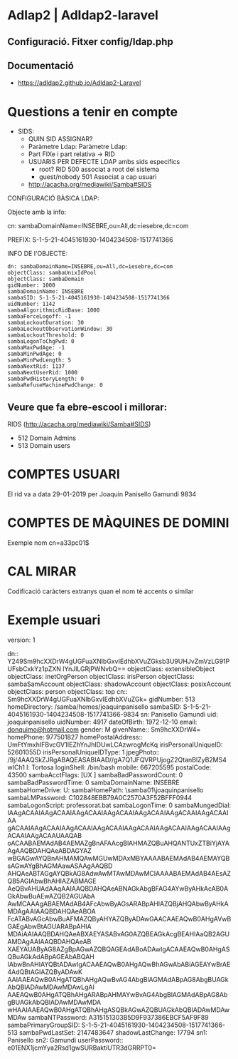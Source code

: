 # Adlap2 | Adldap2-laravel

## Configuració. Fitxer config/ldap.php

## Documentació

- https://adldap2.github.io/Adldap2-Laravel

# Questions a tenir en compte

- SIDS:
  - QUIN SID ASSIGNAR?
  - Paràmetre Ldap: Paràmetre Ldap:  
  - Part FIXe i part relativa -> RID
  - USUARIS PER DEFECTE LDAP ambs sids especifics
    - root?  RID 500 associat a root del sistema
    - guest/nobody 501 Associat a cap usuari
  - http://acacha.org/mediawiki/Samba#SIDS
  
CONFIGURACIÓ BÀSICA LDAP:

Objecte amb la info:

cn: sambaDomainName=INSEBRE,ou=All,dc=iesebre,dc=com

PREFIX: S-1-5-21-4045161930-1404234508-1517741366

INFO DE l'OBJECTE:
```
dn: sambaDomainName=INSEBRE,ou=All,dc=iesebre,dc=com
objectClass: sambaUnixIdPool
objectClass: sambaDomain
gidNumber: 1000
sambaDomainName: INSEBRE
sambaSID: S-1-5-21-4045161930-1404234508-1517741366
uidNumber: 1142
sambaAlgorithmicRidBase: 1000
sambaForceLogoff: -1
sambaLockoutDuration: 30
sambaLockoutObservationWindow: 30
sambaLockoutThreshold: 0
sambaLogonToChgPwd: 0
sambaMaxPwdAge: -1
sambaMinPwdAge: 0
sambaMinPwdLength: 5
sambaNextRid: 1137
sambaNextUserRid: 1000
sambaPwdHistoryLength: 0
sambaRefuseMachinePwdChange: 0
```

Veure que fa ebre-escool i millorar:
- 

RIDS (http://acacha.org/mediawiki/Samba#SIDS)
 - 512 Domain Admins
 - 513 Domain users
 
# COMPTES USUARI

El rid va a data 29-01-2019 per Joaquin Panisello Gamundi 9834
 
# COMPTES DE MÀQUINES DE DOMINI

Exemple nom cn=a33pc01$ 

# CAL MIRAR

Codificació caràcters extranys quan el nom té accents o similar

# Exemple usuari

version: 1

dn:: Y249Sm9hcXXDrW4gUGFuaXNlbGxvIEdhbXVuZGksb3U9UHJvZmVzLG91PUFsbCxkYz1pZXN
 lYnJlLGRjPWNvbQ==
objectClass: extensibleObject
objectClass: inetOrgPerson
objectClass: irisPerson
objectClass: sambaSamAccount
objectClass: shadowAccount
objectClass: posixAccount
objectClass: person
objectClass: top
cn:: Sm9hcXXDrW4gUGFuaXNlbGxvIEdhbXVuZGk=
gidNumber: 513
homeDirectory: /samba/homes/joaquinpanisello
sambaSID: S-1-5-21-4045161930-1404234508-1517741366-9834
sn: Panisello Gamundi
uid: joaquinpanisello
uidNumber: 4917
dateOfBirth: 1972-12-10
email: donquimo@hotmail.com
gender: M
givenName:: Sm9hcXXDrW4=
homePhone: 977501827
homePostalAddress:: UmFtYmxhIFBvcGV1IEZhYnJhIDUwLCAzwrogMcKq
irisPersonalUniqueID: 52601055D
irisPersonalUniqueIDType: 1
jpegPhoto:: /9j/4AAQSkZJRgABAQEASABIAAD//gA7Q1JFQVRPUjogZ2QtanBlZyB2MS4wICh1
l: Tortosa
loginShell: /bin/bash
mobile: 667205595
postalCode: 43500
sambaAcctFlags: [UX          ]
sambaBadPasswordCount: 0
sambaBadPasswordTime: 0
sambaDomainName: INSEBRE
sambaHomeDrive: U:
sambaHomePath: \\samba01\joaquinpanisello
sambaLMPassword: C102848EBB79A0C2570A3F52BFFF0944
sambaLogonScript: professorat.bat
sambaLogonTime: 0
sambaMungedDial: IAAgACAAIAAgACAAIAAgACAAIAAgACAAIAAgACAAIAAgACAAIAAgACAAIAA
 gACAAIAAgACAAIAAgACAAIAAgACAAIAAgACAAIAAgACAAIAAgACAAIAAgACAAIAAgACAAUAAQAB
 oACAABAEMAdAB4AEMAZgBnAFAAcgBlAHMAZQBuAHQANTUxZTBiYjAYAAgAAQBDAHQAeABDAGYAZ
 wBGAGwAYQBnAHMAMQAwMGUwMDAxMBYAAAABAEMAdAB4AEMAYQBsAGwAYgBhAGMAawASAAgAAQBD
 AHQAeABTAGgAYQBkAG8AdwAwMTAwMDAwMCIAAAABAEMAdAB4AEsAZQB5AGIAbwBhAHIAZABMAGE
 AeQBvAHUAdAAqAAIAAQBDAHQAeABNAGkAbgBFAG4AYwByAHkAcAB0AGkAbwBuAEwAZQB2AGUAbA
 AwMCAAAgABAEMAdAB4AFcAbwByAGsARABpAHIAZQBjAHQAbwByAHkAMDAgAAIAAQBDAHQAeABOA
 FcATABvAGcAbwBuAFMAZQByAHYAZQByADAwGAACAAEAQwB0AHgAVwBGAEgAbwBtAGUARABpAHIA
 MDAiAAIAAQBDAHQAeABXAEYASABvAG0AZQBEAGkAcgBEAHIAaQB2AGUAMDAgAAIAAQBDAHQAeAB
 XAEYAUAByAG8AZgBpAGwAZQBQAGEAdABoADAwIgACAAEAQwB0AHgASQBuAGkAdABpAGEAbABQAH
 IAbwBnAHIAYQBtADAwIgACAAEAQwB0AHgAQwBhAGwAbABiAGEAYwBrAE4AdQBtAGIAZQByADAwK
 AAIAAEAQwB0AHgATQBhAHgAQwBvAG4AbgBlAGMAdABpAG8AbgBUAGkAbQBlADAwMDAwMDAwLgAI
 AAEAQwB0AHgATQBhAHgARABpAHMAYwBvAG4AbgBlAGMAdABpAG8AbgBUAGkAbQBlADAwMDAwMDA
 wHAAIAAEAQwB0AHgATQBhAHgASQBkAGwAZQBUAGkAbQBlADAwMDAwMDAw
sambaNTPassword: A315151303B5D9F937386EBCF5AF9F89
sambaPrimaryGroupSID: S-1-5-21-4045161930-1404234508-1517741366-513
sambaPwdLastSet: 2147483647
shadowLastChange: 17794
sn1: Panisello
sn2: Gamundi
userPassword:: e01ENX1jcmYya2Rsd1gwSURBaktiUTR3dGRRPT0=

 
